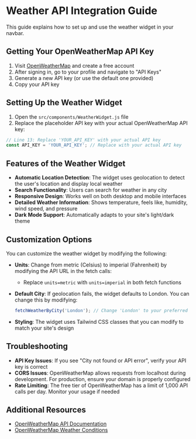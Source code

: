 # Weather API Integration Guide

This guide explains how to set up and use the weather widget in your navbar.

## Getting Your OpenWeatherMap API Key

1. Visit [OpenWeatherMap](https://openweathermap.org/) and create a free account
2. After signing in, go to your profile and navigate to "API Keys"
3. Generate a new API key (or use the default one provided)
4. Copy your API key

## Setting Up the Weather Widget

1. Open the `src/components/WeatherWidget.js` file
2. Replace the placeholder API key with your actual OpenWeatherMap API key:

```javascript
// Line 13: Replace 'YOUR_API_KEY' with your actual API key
const API_KEY = 'YOUR_API_KEY'; // Replace with your actual API key
```

## Features of the Weather Widget

- **Automatic Location Detection**: The widget uses geolocation to detect the user's location and display local weather
- **Search Functionality**: Users can search for weather in any city
- **Responsive Design**: Works well on both desktop and mobile interfaces
- **Detailed Weather Information**: Shows temperature, feels like, humidity, wind speed, and pressure
- **Dark Mode Support**: Automatically adapts to your site's light/dark theme

## Customization Options

You can customize the weather widget by modifying the following:

- **Units**: Change from metric (Celsius) to imperial (Fahrenheit) by modifying the API URL in the fetch calls:
  - Replace `units=metric` with `units=imperial` in both fetch functions

- **Default City**: If geolocation fails, the widget defaults to London. You can change this by modifying:
  ```javascript
  fetchWeatherByCity('London'); // Change 'London' to your preferred default city
  ```

- **Styling**: The widget uses Tailwind CSS classes that you can modify to match your site's design

## Troubleshooting

- **API Key Issues**: If you see "City not found or API error", verify your API key is correct
- **CORS Issues**: OpenWeatherMap allows requests from localhost during development. For production, ensure your domain is properly configured
- **Rate Limiting**: The free tier of OpenWeatherMap has a limit of 1,000 API calls per day. Monitor your usage if needed

## Additional Resources

- [OpenWeatherMap API Documentation](https://openweathermap.org/api)
- [OpenWeatherMap Weather Conditions](https://openweathermap.org/weather-conditions)
